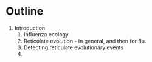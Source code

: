 # Outline

1. Introduction
    1. Influenza ecology
    2. Reticulate evolution - in general, and then for flu.
    3. Detecting reticulate evolutionary events
    4. 